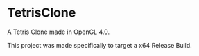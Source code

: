 # TetrisClone
A Tetris Clone made in OpenGL 4.0.

This project was made specifically to target a x64 Release Build.
